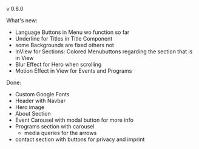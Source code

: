 v 0.8.0

What's new:

- Language Buttons in Menu wo function so far
- Underline for Titles in Title Component
- some Backgrounds are fixed others not
- InView for Sections: Colored Menubuttons regarding the section that is in View
- Blur Effect for Hero when scrolling
- Motion Effect in View for Events and Programs

Done:

- Custom Google Fonts
- Header with Navbar
- Hero image
- About Section
- Event Carousel with modal button for more info
- Programs section with carousel
  - media queries for the arrows
- contact section with buttons for privacy and imprint
